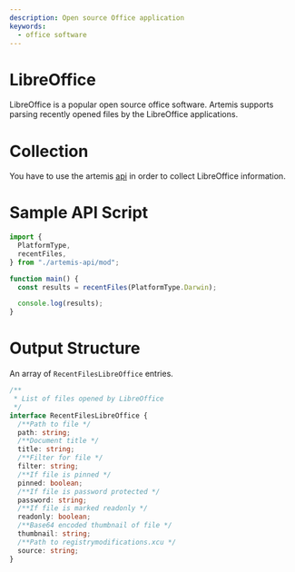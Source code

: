 ```yaml
---
description: Open source Office application
keywords:
  - office software
---
```


# LibreOffice

LibreOffice is a popular open source office software. Artemis supports parsing
recently opened files by the LibreOffice applications.

# Collection

You have to use the artemis [api](../../API/overview.md) in order to collect
LibreOffice information.

# Sample API Script

```typescript
import {
  PlatformType,
  recentFiles,
} from "./artemis-api/mod";

function main() {
  const results = recentFiles(PlatformType.Darwin);

  console.log(results);
}
```

# Output Structure

An array of `RecentFilesLibreOffice` entries.

```typescript
/**
 * List of files opened by LibreOffice
 */
interface RecentFilesLibreOffice {
  /**Path to file */
  path: string;
  /**Document title */
  title: string;
  /**Filter for file */
  filter: string;
  /**If file is pinned */
  pinned: boolean;
  /**If file is password protected */
  password: string;
  /**If file is marked readonly */
  readonly: boolean;
  /**Base64 encoded thumbnail of file */
  thumbnail: string;
  /**Path to registrymodifications.xcu */
  source: string;
}
```
